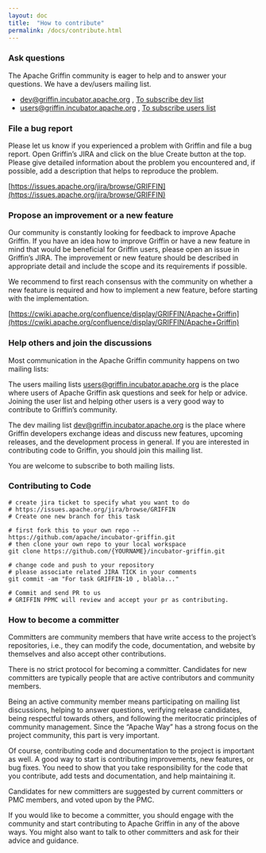 ```yaml
---
layout: doc
title:  "How to contribute" 
permalink: /docs/contribute.html
---
```


### Ask questions
The Apache Griffin community is eager to help and to answer your questions. We have a dev/users mailing list.

 - dev@griffin.incubator.apache.org , [To subscribe dev list](mailto:dev-subscribe@griffin.incubator.apache.org)
 - users@griffin.incubator.apache.org , [To subscribe users list](mailto:users-subscribe@griffin.incubator.apache.org)

### File a bug report
Please let us know if you experienced a problem with Griffin and file a bug report. Open Griffin’s JIRA and click on the blue Create button at the top. Please give detailed information about the problem you encountered and, if possible, add a description that helps to reproduce the problem.

[https://issues.apache.org/jira/browse/GRIFFIN](https://issues.apache.org/jira/browse/GRIFFIN)

### Propose an improvement or a new feature
Our community is constantly looking for feedback to improve Apache Griffin. If you have an idea how to improve Griffin or have a new feature in mind that would be beneficial for Griffin users, please open an issue in Griffin’s JIRA. The improvement or new feature should be described in appropriate detail and include the scope and its requirements if possible.

We recommend to first reach consensus with the community on whether a new feature is required and how to implement a new feature, before starting with the implementation.

[https://cwiki.apache.org/confluence/display/GRIFFIN/Apache+Griffin](https://cwiki.apache.org/confluence/display/GRIFFIN/Apache+Griffin)

### Help others and join the discussions
Most communication in the Apache Griffin community happens on two mailing lists:

The users mailing lists users@griffin.incubator.apache.org is the place where users of Apache Griffin ask questions and seek for help or advice. Joining the user list and helping other users is a very good way to contribute to Griffin’s community.

The dev mailing list dev@griffin.incubator.apache.org is the place where Griffin developers exchange ideas and discuss new features, upcoming releases, and the development process in general. If you are interested in contributing code to Griffin, you should join this mailing list.

You are welcome to subscribe to both mailing lists.

### Contributing to Code

```
# create jira ticket to specify what you want to do
# https://issues.apache.org/jira/browse/GRIFFIN
# Create one new branch for this task

# first fork this to your own repo -- https://github.com/apache/incubator-griffin.git
# then clone your own repo to your local workspace
git clone https://github.com/{YOURNAME}/incubator-griffin.git

# change code and push to your repository
# please associate related JIRA TICK in your comments
git commit -am "For task GRIFFIN-10 , blabla..."

# Commit and send PR to us
# GRIFFIN PPMC will review and accept your pr as contributing.

```


### How to become a committer

Committers are community members that have write access to the project’s repositories, i.e., they can modify the code, documentation, and website by themselves and also accept other contributions.

There is no strict protocol for becoming a committer. Candidates for new committers are typically people that are active contributors and community members.

Being an active community member means participating on mailing list discussions, helping to answer questions, verifying release candidates, being respectful towards others, and following the meritocratic principles of community management. Since the “Apache Way” has a strong focus on the project community, this part is very important.

Of course, contributing code and documentation to the project is important as well. A good way to start is contributing improvements, new features, or bug fixes. You need to show that you take responsibility for the code that you contribute, add tests and documentation, and help maintaining it.

Candidates for new committers are suggested by current committers or PMC members, and voted upon by the PMC.

If you would like to become a committer, you should engage with the community and start contributing to Apache Griffin in any of the above ways. You might also want to talk to other committers and ask for their advice and guidance.